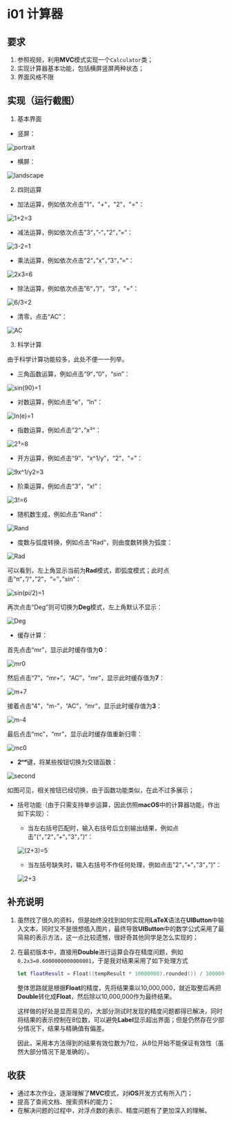 # i01 计算器

## 要求

1. 参照视频，利用**MVC**模式实现一个`Calculator`类；
2. 实现计算器基本功能，包括横屏竖屏两种状态；
3. 界面风格不限



## 实现（运行截图）

1. 基本界面

+ 竖屏：

![portrait](./images/portrait.png)

+ 横屏：

![landscape](./images/landscape.png)

2. 四则运算

+ 加法运算，例如依次点击”1“，"+"，"2"，"="：

![1+2=3](./images/1+2=3.png)

+ 减法运算，例如依次点击”3“，”-“，”2“，”=“：

![3-2=1](./images/3-2=1.png)

+ 乘法运算，例如依次点击”2“，”x“，”3“，”=“：

![2x3=6](./images/2x3=6.png)

+ 除法运算，例如依次点击”6“，”/”，“3”，“=”：

![6/3=2](./images/6:3=2.png)

+ 清零，点击“AC”：

![AC](./images/AC.png)

3. 科学计算

由于科学计算功能较多，此处不便一一列举。

+ 三角函数运算，例如点击“9“，”0”，“sin”：

![sin(90)=1](./images/sin(90)=1.png)

+ 对数运算，例如点击“e”，“ln”：

![ln(e)=1](./images/ln(e)=1.png)

+ 指数运算，例如点击”2“，”x³"：

![2³=8](./images/2³=8.png)

+ 开方运算，例如点击“9”，“x^1/y”，“2”，“=”：

![9x^1/y2=3](./images/9x^1:y2=3.png)

+ 阶乘运算，例如点击“3”，“x!”：

![3!=6](./images/3!=6.png)

+ 随机数生成，例如点击“Rand”：

![Rand](./images/Rand.png)

+ 度数与弧度转换，例如点击”Rad“，则由度数转换为弧度：

![Rad](./images/Rad.png)

可以看到，左上角显示当前为**Rad**模式，即弧度模式；此时点击”π“，”/“，”2“，“=”，”sin“：

![sin(pi/2)=1](./images/sin(pi:2)=1.png)

再次点击“Deg”则可切换为**Deg**模式，左上角默认不显示：

![Deg](./images/Deg.png)

+ 缓存计算：

首先点击“mr”，显示此时缓存值为**0**：

![mr0](./images/mr0.png)

然后点击“7”，“mr+”，“AC”，“mr”，显示此时缓存值为**7**：

![m+7](./images/m+7.png)

接着点击“4”，“m-”，“AC”，“mr”，显示此时缓存值为**3**：

![m-4](./images/m-4.png)

最后点击“mc”，“mr”，显示此时缓存值重新归零：

![mc0](./images/mc0.png)

+ **2ⁿᵈ**键，将某些按钮切换为交错函数：

![second](./images/second.png)

如图可见，相关按钮已经切换，由于函数功能类似，在此不过多展示；

+ 括号功能（由于只需支持单步运算，因此仿照**macOS**中的计算器功能，作出如下实现）：

  + 当左右括号匹配时，输入右括号后立刻输出结果，例如点击”(“，”2“，”+“，”3“，”)“：

  ![(2+3)=5](./images/(2+3)=5.png)

  + 当左括号缺失时，输入右括号不作任何处理，例如点击”2“，”+“，”3“，”)“：

  ![2+3](./images/2+3.png)

## 补充说明

1. 虽然找了很久的资料，但是始终没找到如何实现用**LaTeX**语法在**UIButton**中输入文本，同时又不是很想插入图片，最终导致**UIButton**中的数学公式采用了最简易的表示方法，这一点比较遗憾，很好奇其他同学是怎么实现的；

2. 在最初版本中，直接用**Double**进行运算会存在精度问题，例如`0.2x3=0.6000000000000001`，于是我对结果采用了如下处理方式

   ```swift
   let floatResult = Float((tempResult * 10000000).rounded()) / 10000000
   ```

   整体思路就是根据**Float**的精度，先将结果乘以10,000,000，就近取整后再把**Double**转化成**Float**，然后除以10,000,000作为最终结果。

   这样做的好处是显而易见的，大部分测试时发现的精度问题都得已解决，同时将结果的表示控制在8位数，可以避免**Label**显示超出界面；但是仍然存在少部分情况下，结果与精确值有偏差。

   因此，采用本方法得到的结果有效位数为7位，从8位开始不能保证有效性（虽然大部分情况下是准确的）。



## 收获

+ 通过本次作业，逐渐理解了**MVC**模式，对**iOS**开发方式有所入门；
+ 提高了查阅文档、搜索资料的能力；
+ 在解决问题的过程中，对浮点数的表示、精度问题有了更加深入的理解。

